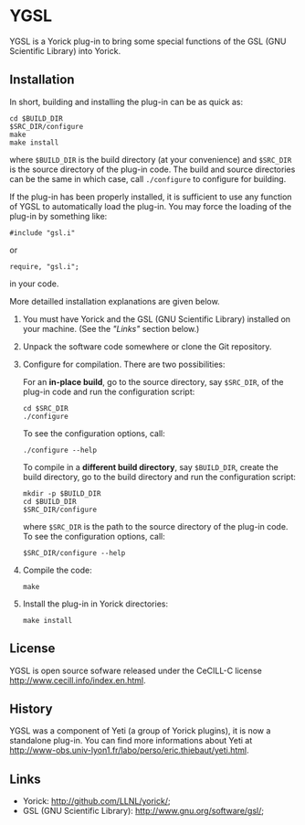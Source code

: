 YGSL
====

YGSL is a Yorick plug-in to bring some special functions of the GSL
(GNU Scientific Library) into Yorick.


Installation
------------

In short, building and installing the plug-in can be as quick as:
````{.sh}
cd $BUILD_DIR
$SRC_DIR/configure
make
make install
````
where `$BUILD_DIR` is the build directory (at your convenience) and
`$SRC_DIR` is the source directory of the plug-in code.  The build and
source directories can be the same in which case, call `./configure` to
configure for building.

If the plug-in has been properly installed, it is sufficient to use any
function of YGSL to automatically load the plug-in.  You may force the
loading of the plug-in by something like:
````{.sh}
#include "gsl.i"
````
or
````{.sh}
require, "gsl.i";
````
in your code.

More detailled installation explanations are given below.

1. You must have Yorick and the GSL (GNU Scientific Library) installed
   on your machine.  (See the *"Links"* section below.)

2. Unpack the software code somewhere or clone the Git repository.

3. Configure for compilation.  There are two possibilities:

   For an **in-place build**, go to the source directory, say `$SRC_DIR`, of
   the plug-in code and run the configuration script:
   ````{.sh}
   cd $SRC_DIR
   ./configure
   ````
   To see the configuration options, call:
   ````{.sh}
   ./configure --help
   ````

   To compile in a **different build directory**, say `$BUILD_DIR`, create the
   build directory, go to the build directory and run the configuration
   script:
   ````{.sh}
   mkdir -p $BUILD_DIR
   cd $BUILD_DIR
   $SRC_DIR/configure
   ````
   where `$SRC_DIR` is the path to the source directory of the plug-in code.
   To see the configuration options, call:
   ````{.sh}
   $SRC_DIR/configure --help
   ````

4. Compile the code:
   ````{.sh}
   make
   ````

4. Install the plug-in in Yorick directories:
   ````{.sh}
   make install
   ````


License
-------

YGSL is open source sofware released under the CeCILL-C license
<http://www.cecill.info/index.en.html>.


History
-------

YGSL was a component of Yeti (a group of Yorick plugins), it is now a
standalone plug-in. You can find more informations about Yeti at
<http://www-obs.univ-lyon1.fr/labo/perso/eric.thiebaut/yeti.html>.


Links
-----

 * Yorick: <http://github.com/LLNL/yorick/>;
 * GSL (GNU Scientific Library): <http://www.gnu.org/software/gsl/>;
